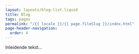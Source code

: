 ```yaml
---
layout: layouts/blog-list.liquid
title: Blog
tags: pages
permalink: "/{{ locale }}/{{ page.fileSlug }}/index.html"
page-header-navigation:
  order: 4
---
```


Inleidende tekst...
